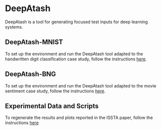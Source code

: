 # DeepAtash

DeepAtash is a tool for generating focused test inputs for deep learning systems.


## DeepAtash-MNIST ##
To set up the environment and run the DeepAtash tool adapted to the handwritten digit classification case study, follow the instructions [here](../DeepAtash-MNIST/README.md).


## DeepAtash-BNG ##
To set up the environment and run the DeepAtash tool adapted to the movie sentiment case study, follow the instructions [here](../DeepAtash-IMDB/README.md). 


## Experimental Data and Scripts ##
To regenerate the results and plots reported in the ISSTA paper, follow the instructions [here](../experiments-issta/README.md) 
